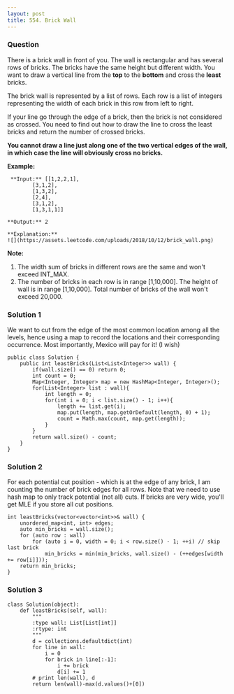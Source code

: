 ```yaml
---
layout: post
title: 554. Brick Wall
---
```

### Question
There is a brick wall in front of you. The wall is rectangular and has several
rows of bricks. The bricks have the same height but different width. You want
to draw a vertical line from the **top** to the **bottom** and cross the
**least** bricks.

The brick wall is represented by a list of rows. Each row is a list of
integers representing the width of each brick in this row from left to right.

If your line go through the edge of a brick, then the brick is not considered
as crossed. You need to find out how to draw the line to cross the least
bricks and return the number of crossed bricks.

 **You cannot draw a line just along one of the two vertical edges of the
wall, in which case the line will obviously cross no bricks.**



 **Example:**

    
    
     **Input:** [[1,2,2,1],
            [3,1,2],
            [1,3,2],
            [2,4],
            [3,1,2],
            [1,3,1,1]]
    
    **Output:** 2
    
    **Explanation:** 
    ![](https://assets.leetcode.com/uploads/2018/10/12/brick_wall.png)
    



 **Note:**

  1. The width sum of bricks in different rows are the same and won't exceed INT_MAX.
  2. The number of bricks in each row is in range [1,10,000]. The height of wall is in range [1,10,000]. Total number of bricks of the wall won't exceed 20,000.

### Solution 1
We want to cut from the edge of the most common location among all the levels,
hence using a map to record the locations and their corresponding occurrence.
Most importantly, Mexico will pay for it! (I wish)

    
    
    public class Solution {
        public int leastBricks(List<List<Integer>> wall) {
            if(wall.size() == 0) return 0;
            int count = 0;
            Map<Integer, Integer> map = new HashMap<Integer, Integer>();
            for(List<Integer> list : wall){
                int length = 0;
                for(int i = 0; i < list.size() - 1; i++){
                    length += list.get(i);
                    map.put(length, map.getOrDefault(length, 0) + 1);
                    count = Math.max(count, map.get(length));
                }
            }
            return wall.size() - count;
        }
    }


### Solution 2
For each potential cut position - which is at the edge of any brick, I am
counting the number of brick edges for all rows. Note that we need to use hash
map to only track potential (not all) cuts. If bricks are very wide, you'll
get MLE if you store all cut positions.

    
    
    int leastBricks(vector<vector<int>>& wall) {
        unordered_map<int, int> edges;
        auto min_bricks = wall.size();
        for (auto row : wall)
            for (auto i = 0, width = 0; i < row.size() - 1; ++i) // skip last brick
                min_bricks = min(min_bricks, wall.size() - (++edges[width += row[i]]));
        return min_bricks;
    }
    


### Solution 3
    
    
    class Solution(object):
        def leastBricks(self, wall):
            """
            :type wall: List[List[int]]
            :rtype: int
            """
            d = collections.defaultdict(int)
            for line in wall:
                i = 0
                for brick in line[:-1]:
                    i += brick
                    d[i] += 1
            # print len(wall), d
            return len(wall)-max(d.values()+[0])
    



